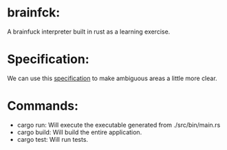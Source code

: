 # brainfck:
A brainfuck interpreter built in rust as a learning exercise.

# Specification:
We can use this [specification](https://github.com/brain-lang/brainfuck/blob/master/brainfuck.md "Spec") to make ambiguous areas a little more clear.  

# Commands:
* cargo run: Will execute the executable generated from ./src/bin/main.rs
* cargo build: Will build the entire application.
* cargo test: Will run tests.